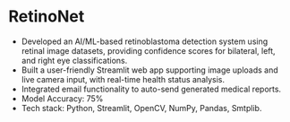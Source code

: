# RetinoNet
- Developed an AI/ML-based retinoblastoma detection system using retinal image datasets, providing confidence scores for bilateral, left, and right eye classifications.
- Built a user-friendly Streamlit web app supporting image uploads and live camera input, with real-time health status analysis.
- Integrated email functionality to auto-send generated medical reports.
- Model Accuracy: 75% 
- Tech stack: Python, Streamlit, OpenCV, NumPy, Pandas, Smtplib.
